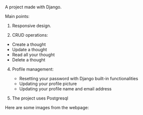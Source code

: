 A project made with Django.

Main points:

1. Responsive design.
   
3. CRUD operations:
  - Create a thought
  - Update a thought
  - Read all your thought
  - Delete a thought

4. Profile management:
   - Resetting your password with Django built-in functionalities
   - Updating your profile picture
   - Updating your profile name and email address
       
5. The project uses Postgresql
   
Here are some images from the webpage:

